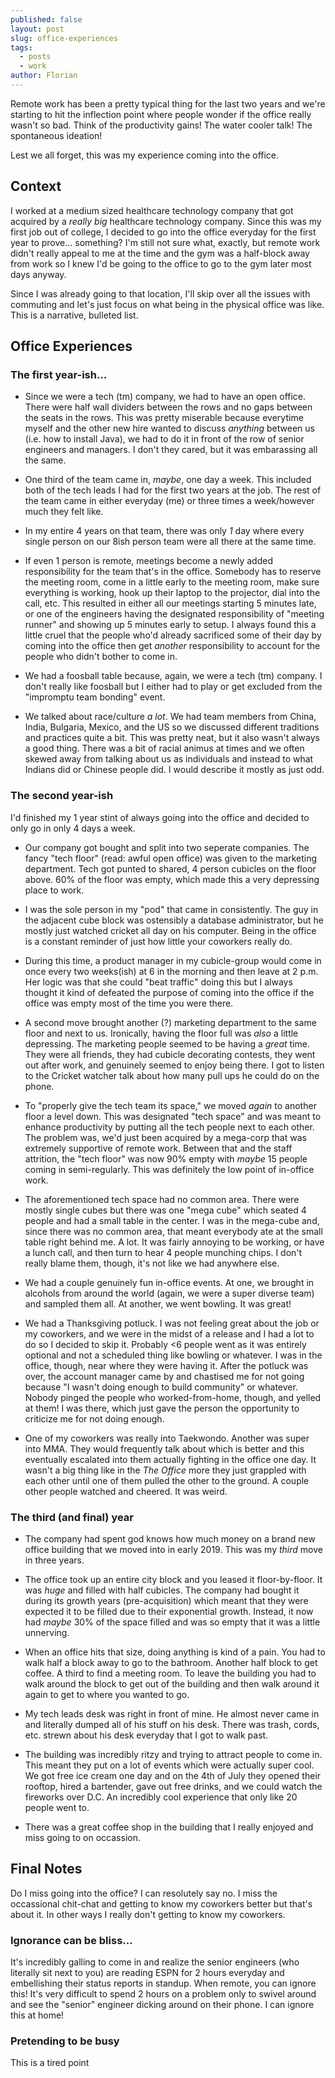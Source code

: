 ```yaml
---
published: false
layout: post
slug: office-experiences
tags:
  - posts
  - work
author: Florian
---
```


Remote work has been a pretty typical thing for the last two years and we're starting to hit the inflection point where people wonder if the office really wasn't so bad. Think of the productivity gains! The water cooler talk! The spontaneous ideation!

Lest we all forget, this was my experience coming into the office.

## Context

I worked at a medium sized healthcare technology company that got acquired by a *really big* healthcare technology company. Since this was my first job out of college, I decided to go into the office everyday for the first year to prove... something? I'm still not sure what, exactly, but remote work didn't really appeal to me at the time and the gym was a half-block away from work so I knew I'd be going to the office to go to the gym later most days anyway.

Since I was already going to that location, I'll skip over all the issues with commuting and let's just focus on what being in the physical office was like. This is a narrative, bulleted list.

## Office Experiences

### The first year-ish...

- Since we were a tech (tm) company, we had to have an open office. There were half wall dividers between the rows and no gaps between the seats in the rows. This was pretty miserable because everytime myself and the other new hire wanted to discuss *anything* between us (i.e. how to install Java), we had to do it in front of the row of senior engineers and managers. I don't they cared, but it was embarassing all the same.

- One third of the team came in, *maybe*, one day a week. This included both of the tech leads I had for the first two years at the job. The rest of the team came in either everyday (me) or three times a week/however much they felt like.

- In my entire 4 years on that team, there was only *1* day where every single person on our 8ish person team were all there at the same time.

- If even 1 person is remote, meetings become a newly added responsibility for the team that's in the office. Somebody has to reserve the meeting room, come in a little early to the meeting room, make sure everything is working, hook up their laptop to the projector, dial into the call, etc. This resulted in either all our meetings starting 5 minutes late, or one of the engineers having the designated responsibility of "meeting runner" and showing up 5 minutes early to setup. I always found this a little cruel that the people who'd already sacrificed some of their day by coming into the office then get *another* responsibility to account for the people who didn't bother to come in.

- We had a foosball table because, again, we were a tech (tm) company. I don't really like foosball but I either had to play or get excluded from the "impromptu team bonding" event.

- We talked about race/culture *a lot*. We had team members from China, India, Bulgaria, Mexico, and the US so we discussed different traditions and practices quite a bit. This was pretty neat, but it also wasn't always a good thing. There was a bit of racial animus at times and we often skewed away from talking about us as individuals and instead to what Indians did or Chinese people did. I would describe it mostly as just odd.

### The second year-ish

I'd finished my 1 year stint of always going into the office and decided to only go in only 4 days a week. 

- Our company got bought and split into two seperate companies. The fancy "tech floor" (read: awful open office) was given to the marketing department. Tech got punted to shared, 4 person cubicles on the floor above. 60% of the floor was empty, which made this a very depressing place to work.

- I was the sole person in my "pod" that came in consistently. The guy in the adjacent cube block was ostensibly a database administrator, but he mostly just watched cricket all day on his computer. Being in the office is a constant reminder of just how little your coworkers really do.

- During this time, a product manager in my cubicle-group would come in once every two weeks(ish) at 6 in the morning and then leave at 2 p.m. Her logic was that she could "beat traffic" doing this but I always thought it kind of defeated the purpose of coming into the office if the office was empty most of the time you were there.

- A second move brought another (?) marketing department to the same floor and next to us. Ironically, having the floor full was *also* a little depressing. The marketing people seemed to be having a *great* time. They were all friends, they had cubicle decorating contests, they went out after work, and genuinely seemed to enjoy being there. I got to listen to the Cricket watcher talk about how many pull ups he could do on the phone. 

- To "properly give the tech team its space," we moved *again* to another floor a level down. This was designated "tech space" and was meant to enhance productivity by putting all the tech people next to each other. The problem was, we'd just been acquired by a mega-corp that was extremely supportive of remote work. Between that and the staff attrition, the "tech floor" was now 90% empty with *maybe* 15 people coming in semi-regularly. This was definitely the low point of in-office work.

- The aforementioned tech space had no common area. There were mostly single cubes but there was one "mega cube" which seated 4 people and had a small table in the center. I was in the mega-cube and, since there was no common area, that meant everybody ate at the small table right behind me. A lot. It was fairly annoying to be working, or have a lunch call, and then turn to hear 4 people munching chips. I don't really blame them, though, it's not like we had anywhere else.

- We had a couple genuinely fun in-office events. At one, we brought in alcohols from around the world (again, we were a super diverse team) and sampled them all. At another, we went bowling. It was great!

- We had a Thanksgiving potluck. I was not feeling great about the job or my coworkers, and we were in the midst of a release and I had a lot to do so I decided to skip it. Probably <6 people went as it was entirely optional and not a scheduled thing like bowling or whatever. I was in the office, though, near where they were having it. After the potluck was over, the account manager came by and chastised me for not going because "I wasn't doing enough to build community" or whatever. Nobody pinged the people who worked-from-home, though, and yelled at them! I was there, which just gave the person the opportunity to criticize me for not doing enough.

- One of my coworkers was really into Taekwondo. Another was super into MMA. They would frequently talk about which is better and this eventually escalated into them actually fighting in the office one day. It wasn't a big thing like in the *The Office* more they just grappled with each other until one of them pulled the other to the ground. A couple other people watched and cheered. It was weird.

### The third (and final) year 

- The company had spent god knows how much money on a brand new office building that we moved into in early 2019. This was my *third* move in three years.

- The office took up an entire city block and you leased it floor-by-floor. It was *huge* and filled with half cubicles. The company had bought it during its growth years (pre-acquisition) which meant that they were expected it to be filled due to their exponential growth. Instead, it now had *maybe* 30% of the space filled and was so empty that it was a little unnerving.

- When an office hits that size, doing anything is kind of a pain. You had to walk half a block away to go to the bathroom. Another half block to get coffee. A third to find a meeting room. To leave the building you had to walk around the block to get out of the building and then walk around it again to get to where you wanted to go.

- My tech leads desk was right in front of mine. He almost never came in and literally dumped all of his stuff on his desk. There was trash, cords, etc. strewn about his desk everyday that I got to walk past. 

- The building was incredibly ritzy and trying to attract people to come in. This meant they put on a lot of events which were actually super cool. We got free ice cream one day and on the 4th of July they opened their rooftop, hired a bartender, gave out free drinks, and we could watch the fireworks over D.C. An incredibly cool experience that only like 20 people went to.

- There was a great coffee shop in the building that I really enjoyed and miss going to on occassion.

## Final Notes

Do I miss going into the office? I can resolutely say no. I miss the occassional chit-chat and getting to know my coworkers better but that's about it. In other ways I really don't getting to know my coworkers.

### Ignorance can be bliss...

It's incredibly galling to come in and realize the senior engineers (who literally sit next to you) are reading ESPN for 2 hours everyday and embellishing their status reports in standup. When remote, you can ignore this! It's very difficult to spend 2 hours on a problem only to swivel around and see the "senior" engineer dicking around on their phone. I can ignore this at home!

### Pretending to be busy

This is a tired point









